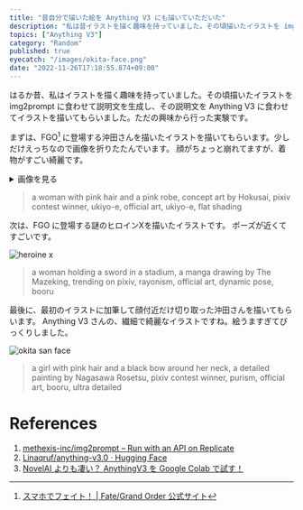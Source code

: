 ```yaml
---
title: "昔自分で描いた絵を Anything V3 にも描いていただいた"
description: "私は昔イラストを描く趣味を持っていました。その頃描いたイラストを img2prompt に食わせて説明文を生成し、その説明文を Anything V3 に食わせてイラストを描いてもらいました。"
topics: ["Anything V3"]
category: "Random"
published: true
eyecatch: "/images/okita-face.png"
date: "2022-11-26T17:18:55.874+09:00"
---
```


はるか昔、私はイラストを描く趣味を持っていました。その頃描いたイラストを img2prompt に食わせて説明文を生成し、その説明文を Anything V3
に食わせてイラストを描いてもらいました。ただの興味から行った実験です。

まずは、FGO[^1] に登場する沖田さんを描いたイラストを描いてもらいます。少しだけえっちなので画像を折りたたんでいます。
顔がちょっと崩れてますが、着物がすごい綺麗です。

<details>
<summary>画像を見る</summary>

![okita san](/images/okita-san.png)

</details>

> a woman with pink hair and a pink robe, concept art by Hokusai, pixiv contest
> winner, ukiyo-e, official art, ukiyo-e, flat shading

次は、FGO に登場する謎のヒロインXを描いたイラストです。 ポーズが近くてすごいです。

![heroine x](/images/heroine-x.png)

> a woman holding a sword in a stadium, a manga drawing by The Mazeking,
> trending on pixiv, rayonism, official art, dynamic pose, booru

最後に、最初のイラストに加筆して顔付近だけ切り取った沖田さんを描いてもらいます。 Anything V3
さんの、繊細で綺麗なイラストですね。絵うますぎてびっくりしました。

[^1]: [スマホでフェイト！ | Fate/Grand Order 公式サイト](https://www.fate-go.jp/)

![okita san face](/images/okita-face.png)

> a girl with pink hair and a black bow around her neck, a detailed painting by
> Nagasawa Rosetsu, pixiv contest winner, purism, official art, booru, ultra
> detailed

# References

1. [methexis-inc/img2prompt – Run with an API on Replicate](https://replicate.com/methexis-inc/img2prompt)
1. [Linaqruf/anything-v3.0 · Hugging Face](https://huggingface.co/Linaqruf/anything-v3.0)
1. [NovelAI よりも凄い？ AnythingV3 を Google Colab で試す！](https://zenn.dev/uakihir0/articles/221113-anything3)
